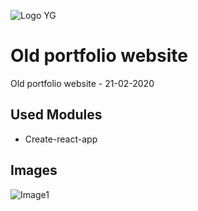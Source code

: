 ![Logo YG](http://github.yourigruiters.com/images/logo.png)

# Old portfolio website
Old portfolio website - 21-02-2020

## Used Modules

* Create-react-app
<!-- * React-router-dom
* React-Bootstrap for design
* Firebase database -->

## Images 

![Image1](http://github.yourigruiters.com/images/old-portfolio1.png)
<!-- ![Image2](http://www.yourigruiters.com/images/logo/logo-150.png) -->